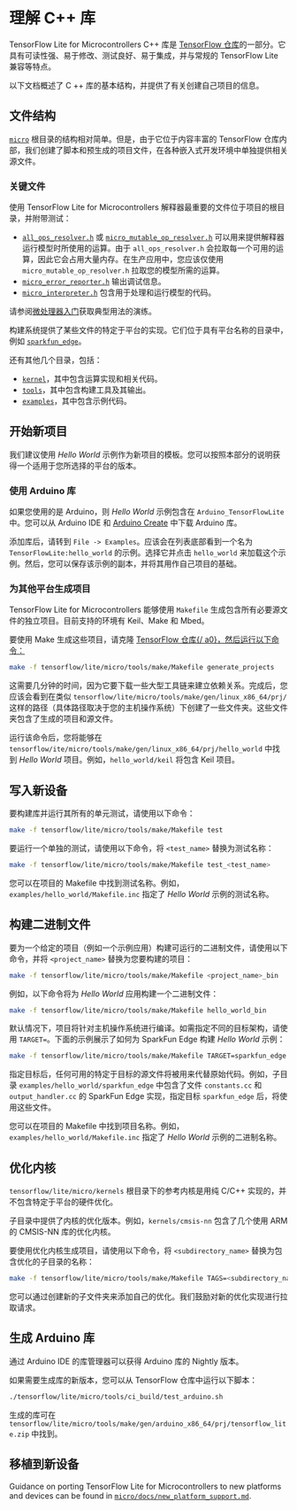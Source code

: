 # 理解 C++ 库

TensorFlow Lite for Microcontrollers C++ 库是 [TensorFlow 仓库](https://github.com/tensorflow/tflite-micro/blob/main/tensorflow/lite/micro)的一部分。它具有可读性强、易于修改、测试良好、易于集成，并与常规的 TensorFlow Lite 兼容等特点。

以下文档概述了 C ++ 库的基本结构，并提供了有关创建自己项目的信息。

## 文件结构

[`micro`](https://github.com/tensorflow/tflite-micro/blob/main/tensorflow/lite/micro) 根目录的结构相对简单。但是，由于它位于内容丰富的 TensorFlow 仓库内部，我们创建了脚本和预生成的项目文件，在各种嵌入式开发环境中单独提供相关源文件。

### 关键文件

使用 TensorFlow Lite for Microcontrollers 解释器最重要的文件位于项目的根目录，并附带测试：

- [`all_ops_resolver.h`](https://github.com/tensorflow/tflite-micro/blob/main/tensorflow/lite/micro/all_ops_resolver.h) 或 [`micro_mutable_op_resolver.h`](https://github.com/tensorflow/tflite-micro/blob/main/tensorflow/lite/micro/micro_mutable_op_resolver.h) 可以用来提供解释器运行模型时所使用的运算。由于 `all_ops_resolver.h` 会拉取每一个可用的运算，因此它会占用大量内存。在生产应用中，您应该仅使用 `micro_mutable_op_resolver.h` 拉取您的模型所需的运算。
- [`micro_error_reporter.h`](https://github.com/tensorflow/tflite-micro/blob/main/tensorflow/lite/micro/micro_error_reporter.h) 输出调试信息。
- [`micro_interpreter.h`](https://github.com/tensorflow/tflite-micro/blob/main/tensorflow/lite/micro/micro_interpreter.h) 包含用于处理和运行模型的代码。

请参阅[微处理器入门](get_started_low_level.md)获取典型用法的演练。

构建系统提供了某些文件的特定于平台的实现。它们位于具有平台名称的目录中，例如 [`sparkfun_edge`](https://github.com/tensorflow/tflite-micro/blob/main/tensorflow/lite/micro/sparkfun_edge)。

还有其他几个目录，包括：

- [`kernel`](https://github.com/tensorflow/tflite-micro/blob/main/tensorflow/lite/micro/kernels)，其中包含运算实现和相关代码。
- [`tools`](https://github.com/tensorflow/tflite-micro/blob/main/tensorflow/lite/micro/tools)，其中包含构建工具及其输出。
- [`examples`](https://github.com/tensorflow/tflite-micro/blob/main/tensorflow/lite/micro/examples)，其中包含示例代码。

## 开始新项目

我们建议使用 *Hello World* 示例作为新项目的模板。您可以按照本部分的说明获得一个适用于您所选择的平台的版本。

### 使用 Arduino 库

如果您使用的是 Arduino，则 *Hello World* 示例包含在 `Arduino_TensorFlowLite` 中。您可以从 Arduino IDE 和 [Arduino Create](https://create.arduino.cc/) 中下载 Arduino 库。

添加库后，请转到 `File -> Examples`。应该会在列表底部看到一个名为 `TensorFlowLite:hello_world` 的示例。选择它并点击 `hello_world` 来加载这个示例。然后，您可以保存该示例的副本，并将其用作自己项目的基础。

### 为其他平台生成项目

TensorFlow Lite for Microcontrollers 能够使用 `Makefile` 生成包含所有必要源文件的独立项目。目前支持的环境有 Keil、Make 和 Mbed。

要使用 Make 生成这些项目，请克隆 [TensorFlow 仓库{/ a0}，然后运行以下命令：](http://github.com/tensorflow/tensorflow)

```bash
make -f tensorflow/lite/micro/tools/make/Makefile generate_projects
```

这需要几分钟的时间，因为它要下载一些大型工具链来建立依赖关系。完成后，您应该会看到在类似 `tensorflow/lite/micro/tools/make/gen/linux_x86_64/prj/` 这样的路径（具体路径取决于您的主机操作系统）下创建了一些文件夹。这些文件夹包含了生成的项目和源文件。

运行该命令后，您将能够在 `tensorflow/ite/micro/tools/make/gen/linux_x86_64/prj/hello_world` 中找到 *Hello World* 项目。例如，`hello_world/keil` 将包含 Keil 项目。

## 写入新设备

要构建库并运行其所有的单元测试，请使用以下命令：

```bash
make -f tensorflow/lite/micro/tools/make/Makefile test
```

要运行一个单独的测试，请使用以下命令，将 `<test_name>` 替换为测试名称：

```bash
make -f tensorflow/lite/micro/tools/make/Makefile test_<test_name>
```

您可以在项目的 Makefile 中找到测试名称。例如，`examples/hello_world/Makefile.inc` 指定了 *Hello World* 示例的测试名称。

## 构建二进制文件

要为一个给定的项目（例如一个示例应用）构建可运行的二进制文件，请使用以下命令，并将 `<project_name>` 替换为您要构建的项目：

```bash
make -f tensorflow/lite/micro/tools/make/Makefile <project_name>_bin
```

例如，以下命令将为 *Hello World* 应用构建一个二进制文件：

```bash
make -f tensorflow/lite/micro/tools/make/Makefile hello_world_bin
```

默认情况下，项目将针对主机操作系统进行编译。如需指定不同的目标架构，请使用 `TARGET=`。下面的示例展示了如何为 SparkFun Edge 构建 *Hello World* 示例：

```bash
make -f tensorflow/lite/micro/tools/make/Makefile TARGET=sparkfun_edge hello_world_bin
```

指定目标后，任何可用的特定于目标的源文件将被用来代替原始代码。例如，子目录 `examples/hello_world/sparkfun_edge` 中包含了文件 `constants.cc` 和 `output_handler.cc` 的 SparkFun Edge 实现，指定目标 `sparkfun_edge` 后，将使用这些文件。

您可以在项目的 Makefile 中找到项目名称。例如，`examples/hello_world/Makefile.inc` 指定了 *Hello World* 示例的二进制名称。

## 优化内核

`tensorflow/lite/micro/kernels` 根目录下的参考内核是用纯 C/C++ 实现的，并不包含特定于平台的硬件优化。

子目录中提供了内核的优化版本。例如，`kernels/cmsis-nn` 包含了几个使用 ARM 的 CMSIS-NN 库的优化内核。

要使用优化内核生成项目，请使用以下命令，将 `<subdirectory_name>` 替换为包含优化的子目录的名称：

```bash
make -f tensorflow/lite/micro/tools/make/Makefile TAGS=<subdirectory_name> generate_projects
```

您可以通过创建新的子文件夹来添加自己的优化。我们鼓励对新的优化实现进行拉取请求。

## 生成 Arduino 库

通过 Arduino IDE 的库管理器可以获得 Arduino 库的 Nightly 版本。

如果需要生成库的新版本，您可以从 TensorFlow 仓库中运行以下脚本：

```bash
./tensorflow/lite/micro/tools/ci_build/test_arduino.sh
```

生成的库可在 `tensorflow/lite/micro/tools/make/gen/arduino_x86_64/prj/tensorflow_lite.zip` 中找到。

## 移植到新设备

Guidance on porting TensorFlow Lite for Microcontrollers to new platforms and devices can be found in [`micro/docs/new_platform_support.md`](https://github.com/tensorflow/tflite-micro/blob/main/tensorflow/lite/micro/docs/new_platform_support.md).
